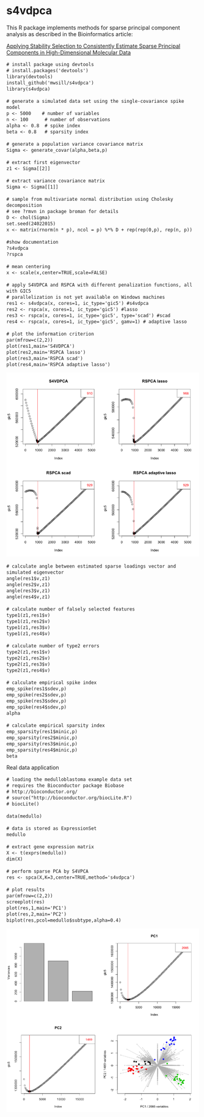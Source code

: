 s4vdpca
=======

This R package implements methods for sparse principal component analysis as described in the Bioinformatics article:

[Applying Stability Selection to Consistently Estimate Sparse Principal Components in High-Dimensional Molecular Data](http://bioinformatics.oxfordjournals.org/content/early/2015/04/28/bioinformatics.btv197.long) 

```{r}
# install package using devtools
# install.packages('devtools')
library(devtools)                  
install_github('mwsill/s4vdpca')
library(s4vdpca)

# generate a simulated data set using the single-covariance spike model 
p <- 5000    # number of variables
n <- 100      # number of observations
alpha <- 0.8  # spike index 
beta <- 0.8   # sparsity index 

# generate a population variance covariance matrix
Sigma <- generate_covar(alpha,beta,p)

# extract first eigenvector
z1 <- Sigma[[2]]

# extract variance covariance matrix
Sigma <- Sigma[[1]]

# sample from multivariate normal distribution using Cholesky decomposition
# see ?rmvn in package broman for details
D <- chol(Sigma)
set.seed(24022015)
x <- matrix(rnorm(n * p), ncol = p) %*% D + rep(rep(0,p), rep(n, p))

#show documentation
?s4vdpca
?rspca

# mean centering
x <- scale(x,center=TRUE,scale=FALSE)

# apply S4VDPCA and RSPCA with different penalization functions, all with GIC5 
# parallelization is not yet available on Windows machines
res1 <- s4vdpca(x, cores=1, ic_type='gic5') #s4vdpca
res2 <- rspca(x, cores=1, ic_type='gic5') #lasso
res3 <- rspca(x, cores=1, ic_type='gic5', type='scad') #scad 
res4 <- rspca(x, cores=1, ic_type='gic5', gamv=1) # adaptive lasso

# plot the information criterion
par(mfrow=c(2,2))
plot(res1,main='S4VDPCA')
plot(res2,main='RSPCA lasso')
plot(res3,main='RSPCA scad')
plot(res4,main='RSPCA adaptive lasso')
```
![](https://github.com/mwsill/s4vdpca/blob/master/img1.png)

```{r}
# calculate angle between estimated sparse loadings vector and simulated eigenvector
angle(res1$v,z1)
angle(res2$v,z1)
angle(res3$v,z1)
angle(res4$v,z1)

# calculate number of falsely selected features
type1(z1,res1$v)
type1(z1,res2$v)
type1(z1,res3$v)
type1(z1,res4$v)

# calculate number of type2 errors
type2(z1,res1$v)
type2(z1,res2$v)
type2(z1,res3$v)
type2(z1,res4$v)

# calculate empirical spike index
emp_spike(res1$sdev,p)
emp_spike(res2$sdev,p)
emp_spike(res3$sdev,p)
emp_spike(res4$sdev,p)
alpha

# calculate empirical sparsity index
emp_sparsity(res1$minic,p)
emp_sparsity(res2$minic,p)
emp_sparsity(res3$minic,p)
emp_sparsity(res4$minic,p)
beta
```

Real data application 
```{r}
# loading the medulloblastoma example data set
# requires the Bioconductor package Biobase
# http://bioconductor.org/
# source("http://bioconductor.org/biocLite.R")
# biocLite()

data(medullo)

# data is stored as ExpressionSet
medullo

# extract gene expression matrix
X <- t(exprs(medullo))
dim(X)

# perform sparse PCA by S4VPCA 
res <- spca(X,K=3,center=TRUE,method='s4vdpca')

# plot results
par(mfrow=c(2,2))
screeplot(res)
plot(res,1,main='PC1')
plot(res,2,main='PC2')
biplot(res,pcol=medullo$subtype,alpha=0.4)
```
![](https://github.com/mwsill/s4vdpca/blob/master/img2.png)

